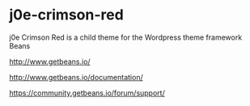 # j0e-crimson-red
j0e Crimson Red is a child theme for the Wordpress theme framework Beans

http://www.getbeans.io/

http://www.getbeans.io/documentation/

https://community.getbeans.io/forum/support/

